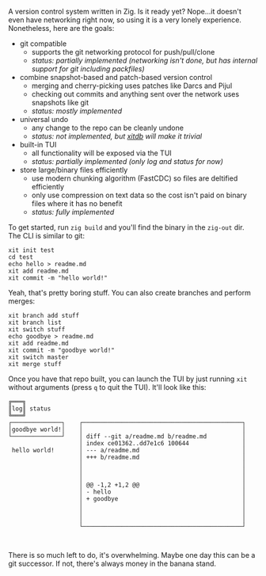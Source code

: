 A version control system written in Zig. Is it ready yet? Nope...it doesn't even have networking right now, so using it is a very lonely experience. Nonetheless, here are the goals:

* git compatible
  * supports the git networking protocol for push/pull/clone
  * *status: partially implemented (networking isn't done, but has internal support for git including packfiles)*
* combine snapshot-based and patch-based version control
  * merging and cherry-picking uses patches like Darcs and Pijul
  * checking out commits and anything sent over the network uses snapshots like git
  * *status: mostly implemented*
* universal undo
  * any change to the repo can be cleanly undone
  * *status: not implemented, but [xitdb](https://github.com/radarroark/xitdb) will make it trivial*
* built-in TUI
  * all functionality will be exposed via the TUI
  * *status: partially implemented (only log and status for now)*
* store large/binary files efficiently
  * use modern chunking algorithm (FastCDC) so files are deltified efficiently
  * only use compression on text data so the cost isn't paid on binary files where it has no benefit
  * *status: fully implemented*

To get started, run `zig build` and you'll find the binary in the `zig-out` dir. The CLI is similar to git:

```
xit init test
cd test
echo hello > readme.md
xit add readme.md
xit commit -m "hello world!"
```

Yeah, that's pretty boring stuff. You can also create branches and perform merges:

```
xit branch add stuff
xit branch list
xit switch stuff
echo goodbye > readme.md
xit add readme.md
xit commit -m "goodbye world!"
xit switch master
xit merge stuff
```

Once you have that repo built, you can launch the TUI by just running `xit` without arguments (press `q` to quit the TUI). It'll look like this:

```
╔═══╗                                                               
║log║ status                                                        
╚═══╝                                                               
┌──────────────┐    ┌─────────────────────────────────────────────┐ 
│goodbye world!│    │                                             │ 
└──────────────┘    │ diff --git a/readme.md b/readme.md          │ 
                    │ index ce01362..dd7e1c6 100644               │ 
 hello world!       │ --- a/readme.md                             │ 
                    │ +++ b/readme.md                             │ 
                    │                                             │ 
                    │                                             │ 
                    │                                             │ 
                    │ @@ -1,2 +1,2 @@                             │ 
                    │ - hello                                     │ 
                    │ + goodbye                                   │ 
                    │                                             │ 
                    │                                             │ 
                    │                                             │ 
                    └─────────────────────────────────────────────┘ 
                                                                    
 
```

There is so much left to do, it's overwhelming. Maybe one day this can be a git successor. If not, there's always money in the banana stand.
